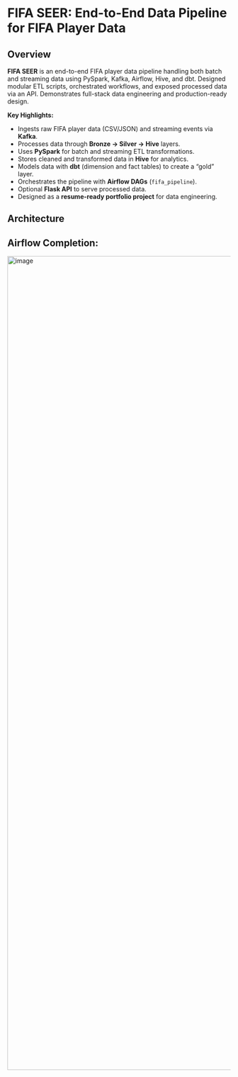 # FIFA SEER: End-to-End Data Pipeline for FIFA Player Data

## Overview
**FIFA SEER** is an end-to-end FIFA player data pipeline handling both batch and streaming data using PySpark, Kafka, Airflow, Hive, and dbt. Designed modular ETL scripts, orchestrated workflows, and exposed processed data via an API. Demonstrates full-stack data engineering and production-ready design.

**Key Highlights:**
- Ingests raw FIFA player data (CSV/JSON) and streaming events via **Kafka**.
- Processes data through **Bronze → Silver → Hive** layers.
- Uses **PySpark** for batch and streaming ETL transformations.
- Stores cleaned and transformed data in **Hive** for analytics.
- Models data with **dbt** (dimension and fact tables) to create a “gold” layer.
- Orchestrates the pipeline with **Airflow DAGs** (`fifa_pipeline`).
- Optional **Flask API** to serve processed data.
- Designed as a **resume-ready portfolio project** for data engineering.

## Architecture


## Airflow Completion:
<img width="2922" height="1838" alt="image" src="https://github.com/user-attachments/assets/83c6f91d-3ff9-4992-a6d8-d134f8a1a993" />
